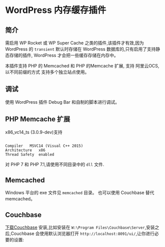 # WordPress 内存缓存插件

## 简介
需启用 WP Rocket 或 WP Super Cache 之类的插件,该插件才有效,因为 WordPress 的 `transient` 默认时存储在 WordPress 数据库的,只有启用了支持静态存储的插件, WordPress 才会把一些缓存存储在内存中。

本插件支持 PHP 的 Memcached 和 PHP 的Memcache 扩展, 支持 阿里云OCS, 以不同前缀的方式 支持多个独立站点使用。

## 调试
使用 WordPress 插件 Debug Bar 和自制的脚本进行调试。

## PHP Memcache 扩展

x86_vc14_ts (3.0.9-dev)支持
```

Compiler   MSVC14 (Visual C++ 2015)
Architecture   x86
Thread Safety  enabled

```

对 PHP 7 和 PHP 7.1,请使用不同目录中的 `dll` 文件.

## Memcached
Windows 平台的 exe 文件见 `memcached` 目录。
也可以使用 Couchbase 替代 memcached。

## Couchbase

[下载Couchbase](https://www.couchbase.com/downloads)
安装,比如安装在 `W:\Program Files\Couchbase\Server`,安装之后,Couchbase 会使用默认浏览器打开 `http://localhost:8091/ui/`,让你进行必要的设置:
![]()
![]()
![]()
![]()

